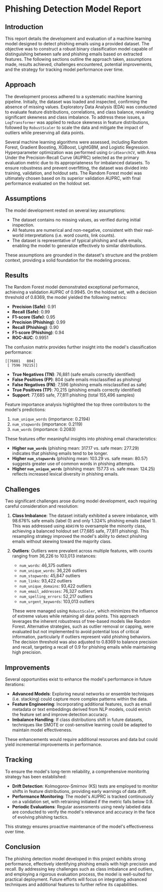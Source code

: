 # Phishing Detection Model Report

## Introduction
This report details the development and evaluation of a machine learning model designed to detect phishing emails using a provided dataset. The objective was to construct a robust binary classification model capable of distinguishing between safe and phishing emails based on extracted features. The following sections outline the approach taken, assumptions made, results achieved, challenges encountered, potential improvements, and the strategy for tracking model performance over time.

## Approach
The development process adhered to a systematic machine learning pipeline. Initially, the dataset was loaded and inspected, confirming the absence of missing values. Exploratory Data Analysis (EDA) was conducted to evaluate feature distributions, correlations, and class balance, revealing significant skewness and class imbalance. To address these issues, a `LogTransformer` was applied to reduce skewness in feature distributions, followed by `RobustScaler` to scale the data and mitigate the impact of outliers while preserving all data points.

Several machine learning algorithms were assessed, including Random Forest, Gradient Boosting, XGBoost, LightGBM, and Logistic Regression. Hyperparameter optimization was performed using `GridSearchCV`, with Area Under the Precision-Recall Curve (AUPRC) selected as the primary evaluation metric due to its appropriateness for imbalanced datasets. To ensure robustness and prevent overfitting, the dataset was divided into training, validation, and holdout sets. The Random Forest model was ultimately chosen based on its superior validation AUPRC, with final performance evaluated on the holdout set.

## Assumptions
The model development rested on several key assumptions:
- The dataset contains no missing values, as verified during initial inspection.
- All features are numerical and non-negative, consistent with their real-world interpretations (i.e. word counts, link counts).
- The dataset is representative of typical phishing and safe emails, enabling the model to generalize effectively to similar distributions.

These assumptions are grounded in the dataset's structure and the problem context, providing a solid foundation for the modeling process.

## Results
The Random Forest model demonstrated exceptional performance, achieving a validation AUPRC of 0.9945. On the holdout set, with a decision threshold of 0.8369, the model yielded the following metrics:
- **Precision (Safe)**: 0.91
- **Recall (Safe)**: 0.99
- **F1-score (Safe)**: 0.95
- **Precision (Phishing)**: 0.99
- **Recall (Phishing)**: 0.90
- **F1-score (Phishing)**: 0.94
- **ROC-AUC**: 0.9951

The confusion matrix provides further insight into the model's classification performance:
```
[[76881   804]
 [ 7596 70215]]
```
- **True Negatives (TN)**: 76,881 (safe emails correctly identified)
- **False Positives (FP)**: 804 (safe emails misclassified as phishing)
- **False Negatives (FN)**: 7,596 (phishing emails misclassified as safe)
- **True Positives (TP)**: 70,215 (phishing emails correctly identified)
- **Support**: 77,685 safe, 77,811 phishing (total 155,496 samples)

Feature importance analysis highlighted the top three contributors to the model's predictions:
1. `num_unique_words` (importance: 0.2194)
2. `num_stopwords` (importance: 0.2119)
3. `num_words` (importance: 0.2083)

These features offer meaningful insights into phishing email characteristics:
- **Higher `num_words`** (phishing mean: 317.17 vs. safe mean: 277.29) indicates that phishing emails tend to be longer.
- **Higher `num_stopwords`** (phishing mean: 103.29 vs. safe mean: 80.57) suggests greater use of common words in phishing attempts.
- **Higher `num_unique_words`** (phishing mean: 157.73 vs. safe mean: 124.25) reflects increased lexical diversity in phishing emails.

## Challenges
Two significant challenges arose during model development, each requiring careful consideration and resolution:
1. **Class Imbalance**: The dataset initially exhibited a severe imbalance, with 98.676% safe emails (label 0) and only 1.324% phishing emails (label 1). This was addressed using `ADASYN` to oversample the minority class, achieving a balanced holdout set (77,685 safe, 77,811 phishing). This resampling strategy improved the model's ability to detect phishing emails without skewing toward the majority class.
2. **Outliers**: Outliers were prevalent across multiple features, with counts ranging from 36,226 to 103,013 instances:
   - `num_words`: 46,375 outliers
   - `num_unique_words`: 36,226 outliers
   - `num_stopwords`: 45,847 outliers
   - `num_links`: 93,422 outliers
   - `num_unique_domains`: 93,422 outliers
   - `num_email_addresses`: 76,327 outliers
   - `num_spelling_errors`: 52,217 outliers
   - `num_urgent_keywords`: 103,013 outliers

   These were managed using `RobustScaler`, which minimizes the influence of extreme values while retaining all data points. This approach leverages the inherent robustness of tree-based models like Random Forest. Alternative strategies, such as outlier removal or capping, were evaluated but not implemented to avoid potential loss of critical information, particularly if outliers represent valid phishing behaviors. The decision threshold was also adjusted to 0.8369 to balance precision and recall, targeting a recall of 0.9 for phishing emails while maintaining high precision.

## Improvements
Several opportunities exist to enhance the model's performance in future iterations:
- **Advanced Models**: Exploring neural networks or ensemble techniques (i.e. stacking) could capture more complex patterns within the data.
- **Feature Engineering**: Incorporating additional features, such as email metadata or text embeddings derived from NLP models, could enrich the feature set and improve detection accuracy.
- **Imbalance Handling**: If class distributions shift in future datasets, techniques like SMOTE or cost-sensitive learning could be adapted to maintain model effectiveness.

These enhancements would require additional resources and data but could yield incremental improvements in performance.

## Tracking
To ensure the model's long-term reliability, a comprehensive monitoring strategy has been established:
- **Drift Detection**: Kolmogorov-Smirnov (KS) tests are employed to monitor shifts in feature distributions, providing early warnings of data drift.
- **Performance Monitoring**: The model's AUPRC is tracked continuously on a validation set, with retraining initiated if the metric falls below 0.9.
- **Periodic Evaluations**: Regular assessments using newly labeled data are conducted to verify the model's relevance and accuracy in the face of evolving phishing tactics.

This strategy ensures proactive maintenance of the model's effectiveness over time.

## Conclusion
The phishing detection model developed in this project exhibits strong performance, effectively identifying phishing emails with high precision and recall. By addressing key challenges such as class imbalance and outliers, and employing a rigorous evaluation process, the model is well-suited for practical deployment. Future efforts will focus on integrating advanced techniques and additional features to further refine its capabilities.